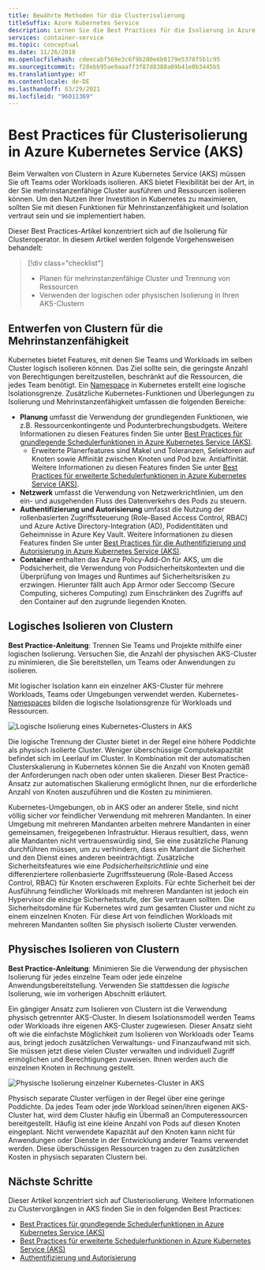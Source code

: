 ```yaml
---
title: Bewährte Methoden für die Clusterisolierung
titleSuffix: Azure Kubernetes Service
description: Lernen Sie die Best Practices für die Isolierung in Azure Kubernetes Service (AKS) für Clusteroperator kennen.
services: container-service
ms.topic: conceptual
ms.date: 11/26/2018
ms.openlocfilehash: cdeecabf569e3c6f9b280e6b0179e5378f5b1c95
ms.sourcegitcommit: f28ebb95ae9aaaff3f87d8388a09b41e0b3445b5
ms.translationtype: HT
ms.contentlocale: de-DE
ms.lasthandoff: 03/29/2021
ms.locfileid: "96011369"
---
```

# <a name="best-practices-for-cluster-isolation-in-azure-kubernetes-service-aks"></a>Best Practices für Clusterisolierung in Azure Kubernetes Service (AKS)

Beim Verwalten von Clustern in Azure Kubernetes Service (AKS) müssen Sie oft Teams oder Workloads isolieren. AKS bietet Flexibilität bei der Art, in der Sie mehrinstanzenfähige Cluster ausführen und Ressourcen isolieren können. Um den Nutzen Ihrer Investition in Kubernetes zu maximieren, sollten Sie mit diesen Funktionen für Mehrinstanzenfähigkeit und Isolation vertraut sein und sie implementiert haben.

Dieser Best Practices-Artikel konzentriert sich auf die Isolierung für Clusteroperator. In diesem Artikel werden folgende Vorgehensweisen behandelt:

> [!div class="checklist"]
> * Planen für mehrinstanzenfähige Cluster und Trennung von Ressourcen
> * Verwenden der logischen oder physischen Isolierung in Ihren AKS-Clustern

## <a name="design-clusters-for-multi-tenancy"></a>Entwerfen von Clustern für die Mehrinstanzenfähigkeit

Kubernetes bietet Features, mit denen Sie Teams und Workloads im selben Cluster logisch isolieren können. Das Ziel sollte sein, die geringste Anzahl von Berechtigungen bereitzustellen, beschränkt auf die Ressourcen, die jedes Team benötigt. Ein [Namespace][k8s-namespaces] in Kubernetes erstellt eine logische Isolationsgrenze. Zusätzliche Kubernetes-Funktionen und Überlegungen zu Isolierung und Mehrinstanzenfähigkeit umfassen die folgenden Bereiche:

* **Planung** umfasst die Verwendung der grundlegenden Funktionen, wie z.B. Ressourcenkontingente und Podunterbrechungsbudgets. Weitere Informationen zu diesen Features finden Sie unter [Best Practices für grundlegende Schedulerfunktionen in Azure Kubernetes Service (AKS)][aks-best-practices-scheduler].
  * Erweiterte Planerfeatures sind Makel und Toleranzen, Selektoren auf Knoten sowie Affinität zwischen Knoten und Pod bzw. Antiaffinität. Weitere Informationen zu diesen Features finden Sie unter [Best Practices für erweiterte Schedulerfunktionen in Azure Kubernetes Service (AKS)][aks-best-practices-advanced-scheduler].
* **Netzwerk** umfasst die Verwendung von Netzwerkrichtlinien, um den ein- und ausgehenden Fluss des Datenverkehrs des Pods zu steuern.
* **Authentifizierung und Autorisierung** umfasst die Nutzung der rollenbasierten Zugriffssteuerung (Role-Based Access Control, RBAC) und Azure Active Directory-Integration (AD), Podidentitäten und Geheimnisse in Azure Key Vault. Weitere Informationen zu diesen Features finden Sie unter [Best Practices für die Authentifizierung und Autorisierung in Azure Kubernetes Service (AKS)][aks-best-practices-identity].
* **Container** enthalten das Azure Policy-Add-On für AKS, um die Podsicherheit, die Verwendung von Podsicherheitskontexten und die Überprüfung von Images und Runtimes auf Sicherheitsrisiken zu erzwingen. Hierunter fällt auch App Armor oder Seccomp (Secure Computing, sicheres Computing) zum Einschränken des Zugriffs auf den Container auf den zugrunde liegenden Knoten.

## <a name="logically-isolate-clusters"></a>Logisches Isolieren von Clustern

**Best Practice-Anleitung**: Trennen Sie Teams und Projekte mithilfe einer logischen Isolierung. Versuchen Sie, die Anzahl der physischen AKS-Cluster zu minimieren, die Sie bereitstellen, um Teams oder Anwendungen zu isolieren.

Mit logischer Isolation kann ein einzelner AKS-Cluster für mehrere Workloads, Teams oder Umgebungen verwendet werden. Kubernetes-[Namespaces][k8s-namespaces] bilden die logische Isolationsgrenze für Workloads und Ressourcen.

![Logische Isolierung eines Kubernetes-Clusters in AKS](media/operator-best-practices-cluster-isolation/logical-isolation.png)

Die logische Trennung der Cluster bietet in der Regel eine höhere Poddichte als physisch isolierte Cluster. Weniger überschüssige Computekapazität befindet sich im Leerlauf im Cluster. In Kombination mit der automatischen Clusterskalierung in Kubernetes können Sie die Anzahl von Knoten gemäß der Anforderungen nach oben oder unten skalieren. Dieser Best Practice-Ansatz zur automatischen Skalierung ermöglicht Ihnen, nur die erforderliche Anzahl von Knoten auszuführen und die Kosten zu minimieren.

Kubernetes-Umgebungen, ob in AKS oder an anderer Stelle, sind nicht völlig sicher vor feindlicher Verwendung mit mehreren Mandanten. In einer Umgebung mit mehreren Mandanten arbeiten mehrere Mandanten in einer gemeinsamen, freigegebenen Infrastruktur. Hieraus resultiert, dass, wenn alle Mandanten nicht vertrauenswürdig sind, Sie eine zusätzliche Planung durchführen müssen, um zu verhindern, dass ein Mandant die Sicherheit und den Dienst eines anderen beeinträchtigt. Zusätzliche Sicherheitsfeatures wie eine *Podsicherheitsrichtlinie* und eine differenziertere rollenbasierte Zugriffssteuerung (Role-Based Access Control, RBAC) für Knoten erschweren Exploits. Für echte Sicherheit bei der Ausführung feindlicher Workloads mit mehreren Mandanten ist jedoch ein Hypervisor die einzige Sicherheitsstufe, der Sie vertrauen sollten. Die Sicherheitsdomäne für Kubernetes wird zum gesamten Cluster und nicht zu einem einzelnen Knoten. Für diese Art von feindlichen Workloads mit mehreren Mandanten sollten Sie physisch isolierte Cluster verwenden.

## <a name="physically-isolate-clusters"></a>Physisches Isolieren von Clustern

**Best Practice-Anleitung**: Minimieren Sie die Verwendung der physischen Isolierung für jedes einzelne Team oder jede einzelne Anwendungsbereitstellung. Verwenden Sie stattdessen die *logische* Isolierung, wie im vorherigen Abschnitt erläutert.

Ein gängiger Ansatz zum Isolieren von Clustern ist die Verwendung physisch getrennter AKS-Cluster. In diesem Isolationsmodell werden Teams oder Workloads ihre eigenen AKS-Cluster zugewiesen. Dieser Ansatz sieht oft wie die einfachste Möglichkeit zum Isolieren von Workloads oder Teams aus, bringt jedoch zusätzlichen Verwaltungs- und Finanzaufwand mit sich. Sie müssen jetzt diese vielen Cluster verwalten und individuell Zugriff ermöglichen und Berechtigungen zuweisen. Ihnen werden auch die einzelnen Knoten in Rechnung gestellt.

![Physische Isolierung einzelner Kubernetes-Cluster in AKS](media/operator-best-practices-cluster-isolation/physical-isolation.png)

Physisch separate Cluster verfügen in der Regel über eine geringe Poddichte. Da jedes Team oder jede Workload seinen/ihren eigenen AKS-Cluster hat, wird dem Cluster häufig ein Übermaß an Computeressourcen bereitgestellt. Häufig ist eine kleine Anzahl von Pods auf diesen Knoten eingeplant. Nicht verwendete Kapazität auf den Knoten kann nicht für Anwendungen oder Dienste in der Entwicklung anderer Teams verwendet werden. Diese überschüssigen Ressourcen tragen zu den zusätzlichen Kosten in physisch separaten Clustern bei.

## <a name="next-steps"></a>Nächste Schritte

Dieser Artikel konzentriert sich auf Clusterisolierung. Weitere Informationen zu Clustervorgängen in AKS finden Sie in den folgenden Best Practices:

* [Best Practices für grundlegende Schedulerfunktionen in Azure Kubernetes Service (AKS)][aks-best-practices-scheduler]
* [Best Practices für erweiterte Schedulerfunktionen in Azure Kubernetes Service (AKS)][aks-best-practices-advanced-scheduler]
* [Authentifizierung und Autorisierung][aks-best-practices-identity]

<!-- EXTERNAL LINKS -->

<!-- INTERNAL LINKS -->
[k8s-namespaces]: concepts-clusters-workloads.md#namespaces
[aks-best-practices-scheduler]: operator-best-practices-scheduler.md
[aks-best-practices-advanced-scheduler]: operator-best-practices-advanced-scheduler.md
[aks-best-practices-identity]: operator-best-practices-identity.md
